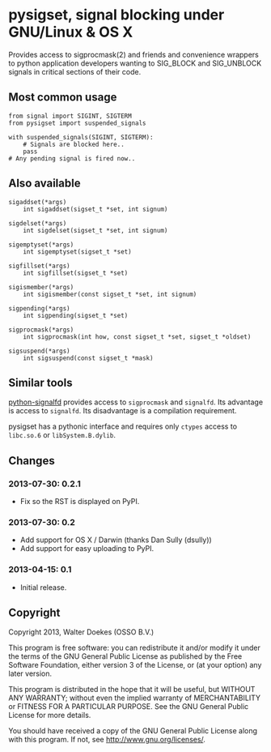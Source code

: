 pysigset, signal blocking under GNU/Linux & OS X
================================================

Provides access to sigprocmask(2) and friends and convenience wrappers
to python application developers wanting to SIG\_BLOCK and SIG\_UNBLOCK
signals in critical sections of their code.


Most common usage
-----------------

    from signal import SIGINT, SIGTERM
    from pysigset import suspended_signals

    with suspended_signals(SIGINT, SIGTERM):
        # Signals are blocked here..
        pass
    # Any pending signal is fired now..


Also available
--------------

    sigaddset(*args)
        int sigaddset(sigset_t *set, int signum)
    
    sigdelset(*args)
        int sigdelset(sigset_t *set, int signum)
    
    sigemptyset(*args)
        int sigemptyset(sigset_t *set)
    
    sigfillset(*args)
        int sigfillset(sigset_t *set)
    
    sigismember(*args)
        int sigismember(const sigset_t *set, int signum)
    
    sigpending(*args)
        int sigpending(sigset_t *set)
    
    sigprocmask(*args)
        int sigprocmask(int how, const sigset_t *set, sigset_t *oldset)
    
    sigsuspend(*args)
        int sigsuspend(const sigset_t *mask)


Similar tools
-------------

[python-signalfd](https://pypi.python.org/pypi/python-signalfd) provides
access to ``sigprocmask`` and ``signalfd``. Its advantage is access to
``signalfd``. Its disadvantage is a compilation requirement.

pysigset has a pythonic interface and requires only ``ctypes`` access to
``libc.so.6`` or ``libSystem.B.dylib``.


Changes
-------

### 2013-07-30: 0.2.1

 - Fix so the RST is displayed on PyPI.

### 2013-07-30: 0.2

 - Add support for OS X / Darwin
   (thanks Dan Sully (dsully))
 - Add support for easy uploading to PyPI.

### 2013-04-15: 0.1

 - Initial release.


Copyright
---------

Copyright 2013, Walter Doekes (OSSO B.V.) <wjdoekes osso nl>

This program is free software: you can redistribute it and/or modify
it under the terms of the GNU General Public License as published by
the Free Software Foundation, either version 3 of the License, or
(at your option) any later version.

This program is distributed in the hope that it will be useful,
but WITHOUT ANY WARRANTY; without even the implied warranty of
MERCHANTABILITY or FITNESS FOR A PARTICULAR PURPOSE.  See the
GNU General Public License for more details.

You should have received a copy of the GNU General Public License
along with this program.  If not, see <http://www.gnu.org/licenses/>.
